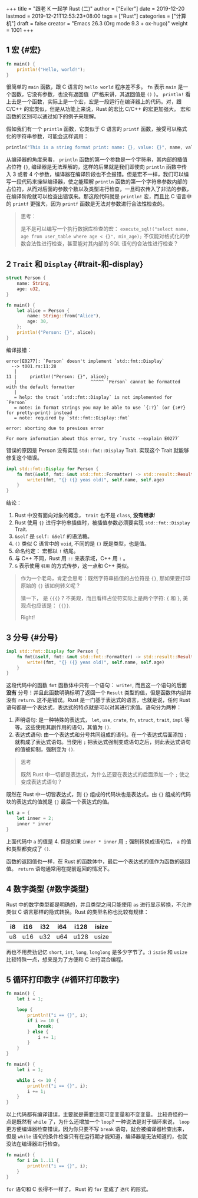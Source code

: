 +++
title = "跟老 K 一起学 Rust (二)"
author = ["Eviler"]
date = 2019-12-20
lastmod = 2019-12-21T12:53:23+08:00
tags = ["Rust"]
categories = ["计算机"]
draft = false
creator = "Emacs 26.3 (Org mode 9.3 + ox-hugo)"
weight = 1001
+++

<!--more-->


## <span class="section-num">1</span> 宏 {#宏}

```rust
fn main() {
    println!("Hello, world!");
}
```

很简单的 `main` 函数，跟 C 语言的 `hello world` 程序差不多。 `fn` 表示 `main` 是一个函数，它没有参数，也没有返回值（严格来讲，其返回值是 `()` ）。 `println!` 看上去是一个函数，实际上是一个宏，宏是一段运行在编译器上的代码。对，跟 C/C++ 的宏类似，但是从功能上来说，Rust 的宏比 C/C++ 的宏更加强大。 宏和函数的区别可以通过如下的例子来理解。

假如我们有一个 `println` 函数，它类似于 C 语言的 `printf` 函数，接受可以格式化的字符串参数，可能会这样调用：

```rust
println("This is a string format print: name: {}, value: {}", name, value);
```

从编译器的角度来看， `println` 函数的第一个参数是一个字符串，其内部的插值占位符
`{}`, 编译器是无法理解的，这样的后果就是我们即使向 `println` 函数中传入 3 或者 4
个参数，编译器在编译阶段也不会报错。但是宏不一样，我们可以编写一段代码来操纵编译器，使之能理解 `println` 函数的第一个字符串参数内部的占位符，从而对后面的参数个数以及类型进行检查，一旦码农传入了非法的参数，在编译阶段就可以检查出错误来。那这段代码就是 `println!` 宏，而且比 C 语言中的 `printf` 更强大，因为 `printf` 函数是无法对参数进行合法性检查的。

> 思考：
>
> 是不是可以编写一个执行数据库检查的宏： `execute_sql!("select name, age from user_table where age < {}", min_age);` 不仅能对格式化的参数合法性进行检查，甚至能对其内部的 SQL 语句的合法性进行检查？


## <span class="section-num">2</span> `Trait` 和 `Display` {#trait-和-display}

<a id="code-snippet--程序一"></a>
```rust
struct Person {
    name: String,
    age: u32,
}

fn main() {
    let alice = Person {
        name: String::from("Alice"),
        age: 30,
    };
    println!("Person: {}", alice);
}
```

编译报错：

```text
error[E0277]: `Person` doesn't implement `std::fmt::Display`
  --> t001.rs:11:28
   |
11 |     println!("Person: {}", alice);
   |                            ^^^^^ `Person` cannot be formatted with the default formatter
   |
   = help: the trait `std::fmt::Display` is not implemented for `Person`
   = note: in format strings you may be able to use `{:?}` (or {:#?} for pretty-print) instead
   = note: required by `std::fmt::Display::fmt`

error: aborting due to previous error

For more information about this error, try `rustc --explain E0277`
```

错误的原因是 Person 没有实现 `std::fmt::Display` Trait. 实现这个 Trait 就能够修复这个错误。

```rust
impl std::fmt::Display for Person {
    fn fmt(&self, fmt: &mut std::fmt::Formatter) -> std::result::Result<(), std::fmt::Error> {
        write!(fmt, "{} ({} yeas old)", self.name, self.age)
    }
}
```

结论：

1.  Rust 中没有面向对象的概念， `trait` 也不是 `class`, **没有继承**!
2.  Rust 使用 `{}` 进行字符串插值时，被插值参数必须要实现 `std::fmt::Display` Trait.
3.  `&self` 是 `self: &Self` 的语法糖。
4.  `()` 类似 C 语言中的 `void`, 不同的是 `()` 既是类型，也是值。
5.  命名约定： 宏都以 `!` 结尾。
6.  与 C++ 不同，Rust 用 `::` 来表示域，C++ 用 `:` 。
7.  `&` 表示使用 `引用` 的方式传参，这一点和 C++ 类似。

> 作为一个老鸟，肯定会思考：既然字符串插值的占位符是 `{}`, 那如果要打印原始的 `{}` 该如何转义呢？
>
> 猜一下， 是 `{{{}` ? 不美观，而且看样占位符实际上是两个字符: `{` 和 `}`, 美观点也应该是： `{{}}`.
>
> Right!


## <span class="section-num">3</span> 分号 {#分号}

```rust
impl std::fmt::Display for Person {
    fn fmt(&self, fmt: &mut std::fmt::Formatter) -> std::result::Result<(), std::fmt::Error> {
        write!(fmt, "{} ({} yeas old)", self.name, self.age)
    }
}
```

这段代码中的函数 `fmt` 函数体中只有一个语句： `write!`, 而且这一个语句的后面 **没有**
分号！并且此函数明确标明了返回一个 `Result` 类型的值，但是函数体内部并没有
`return`. 这不是错误。Rust 是一门基于表达式的语言，也就是说，任何 Rust 语句都是一个表达式，表达式的特点就是可以对其进行求值。语句分为两种：

1.  声明语句: 是一种特殊的表达式， `let`, `use`, `crate`, `fn`, `struct`, `trait`, `impl` 等等。这些使用其副作用的语句，其值为 `()`.
2.  表达式语句: 由一个表达式和分号共同组成的语句。在一个表达式后面添加 `;` 就构成了表达式语句。当使用 `;` 把表达式强制变成语句之后，则此表达式语句的值被抑制，强制变为 `()`.

> 思考
>
> 既然 Rust 中一切都是表达式，为什么还要在表达式的后面添加一个 `;` 使之变成表达式语句？

既然在 Rust 中一切皆表达式，则 `{}` 组成的代码块也是表达式。由 `{}` 组成的代码块的表达式的值就是 `{}` 最后一个表达式的值。

```rust
let a = {
    let inner = 2;
    inner * inner
}
```

上面代码中 `a` 的值是 4. 但是如果 ` inner * inner ` 用
`;` 强制转换成语句后， `a` 的值和类型都变成了 `()`.

函数的返回值也一样，在 Rust 的函数体中，最后一个表达式的值作为函数的返回值。 `return` 语句通常用在提前返回的情况下。


## <span class="section-num">4</span> 数字类型 {#数字类型}

Rust 中的数字类型都是明确的，并且类型之间只能使用 `as` 进行显示转换，不允许类似
C 语言那样的隐式转换。Rust 的类型名称也比较有规律：

| i8 | i16 | i32 | i64 | i128 | isize |
|----|-----|-----|-----|------|-------|
| u8 | u16 | u32 | u64 | u128 | usize |

再也不用费劲记忆 `short`, `int`, `long`, `longlong` 是多少字节了。:)
`iszie` 和 `usize` 比较特殊一点，想来是为了方便和 C 进行混合编程。


## <span class="section-num">5</span> 循环打印数字 {#循环打印数字}

```rust
fn main() {
    let i = 1;

    loop {
        println!("i == {}", i);
        if i >= 10 {
            break;
        } else {
            i += 1;
        }
    }
}
```

```rust
fn main() {
    let i = 1;

    while i <= 10 {
        println!("i == {}", i);
        i += 1;
    }
}
```

以上代码都有编译错误，主要就是需要注意可变变量和不变变量。 比较奇怪的一点是既然有 `while` 了，为什么还增加一个 `loop`? 一种说法是对于循环来说， `loop` 更方便编译器检查错误，因为你只要不写 `break` 语句，就会被编译器检查出来，但是 `while` 语句的条件检查只有在运行期才能知道，编译器是无法知道的，也就没法在编译器进行检查。

```rust
fn main() {
    for i in 1..11 {
        println!("i == {}", i);
    }
}
```

`for` 语句和 C 长得不一样了， Rust 的 `for` 变成了 `迭代` 的形式。
